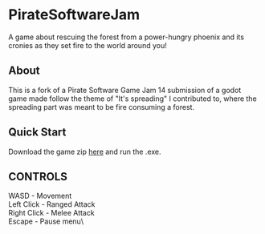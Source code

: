 # PirateSoftwareJam
A game about rescuing the forest from a power-hungry phoenix and its cronies as they set fire to the world around you!

## About
This is a fork of a Pirate Software Game Jam 14 submission of a godot game made follow the theme of "It's spreading" I contributed to, where the spreading part was meant to be fire consuming a forest.

## Quick Start
Download the game zip [here](https://plasticapples.itch.io/its-spreading-the-fire) and run the .exe.

## CONTROLS
WASD - Movement\
Left Click - Ranged Attack\
Right Click - Melee Attack\
Escape - Pause menu\
